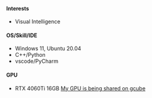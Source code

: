#### Interests
- Visual Intelligence
#### OS/Skill/IDE
- Windows 11, Ubuntu 20.04
- C++/Python
- vscode/PyCharm
#### GPU
- RTX 4060Ti 16GB [My GPU is being shared on gcube](htps://gcube.ai/en/index)

<!--
**ShinHyun-soo/shinhyun-soo** is a ✨ _special_ ✨ repository because its `README.md` (this file) appears on your GitHub profile.

Here are some ideas to get you started:

- 🔭 I’m currently working on ...
- 🌱 I’m currently learning ...
- 👯 I’m looking to collaborate on ...
- 🤔 I’m looking for help with ...
- 💬 Ask me about ...
- 📫 How to reach me: ...
- 😄 Pronouns: ...
- ⚡ Fun fact: ...
-->
